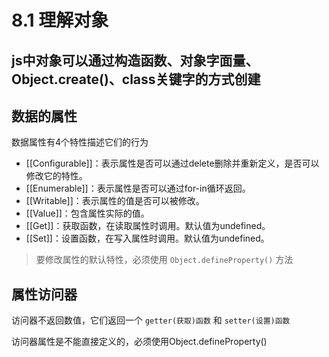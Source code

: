 # 8.1 理解对象

## js中对象可以通过构造函数、对象字面量、Object.create()、class关键字的方式创建

## 数据的属性

数据属性有4个特性描述它们的行为

- [[Configurable]]：表示属性是否可以通过delete删除并重新定义，是否可以修改它的特性。
- [[Enumerable]]：表示属性是否可以通过for-in循环返回。
- [[Writable]]：表示属性的值是否可以被修改。
- [[Value]]：包含属性实际的值。
- [[Get]]：获取函数，在读取属性时调用。默认值为undefined。
- [[Set]]：设置函数，在写入属性时调用。默认值为undefined。

> 要修改属性的默认特性，必须使用 `Object.defineProperty()` 方法

## 属性访问器

访问器不返回数值，它们返回一个 `getter(获取)函数` 和 `setter(设置)函数`

访问器属性是不能直接定义的，必须使用Object.defineProperty()